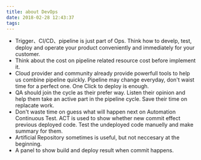 ```yaml
---
title: about DevOps
date: 2018-02-28 12:43:37
tags:
---
```


* Trigger、CI/CD、pipeline is just part of Ops. Think how to develp, test, deploy and operate your product conveniently and immediately for your customer.
* Think about the cost on pipeline related resource cost before implement it.
* Cloud provider and community already provide powerfull tools to help us combine pipeline quickly. Pipeline may change everyday, don't waist time for a perfect one. One Click to deploy is enough.
* QA should join the cycle as their prefer way. Listen their opinion and help them take an active part in the pipeline cycle. Save their time on replacate work.
* Don't waste time on guess what will happen next on Automation Continuous Test. ACT is used to show whether new commit effect previous deployed code. Test the undeployed code manuelly and make summary for them.
* Artificial Repository sometimes is useful, but not neccesary at the beginning.
* A panel to show build and deploy result when commit happens.